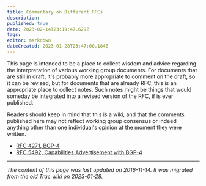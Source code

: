 ```yaml
---
title: Commentary on Different RFCs
description: 
published: true
date: 2023-02-14T23:19:47.629Z
tags: 
editor: markdown
dateCreated: 2023-01-28T23:47:00.184Z
---
```


This page is intended to be a place to collect wisdom and advice regarding the interpretation of various working group documents. For documents that are still in draft, it's probably more appropriate to comment on the draft, so it can be revised, but for documents that are already RFC, this is an appropriate place to collect notes. Such notes might be things that would someday be integrated into a revised version of the RFC, if is ever published.

Readers should keep in mind that this is a wiki, and that the comments published here may not reflect working group consensus or indeed anything other than one individual's opinion at the moment they were written.

- [RFC 4271, BGP-4](/RFC4271)
- [RFC 5492, Capabilities Advertisement with BGP-4](/RFC5492)
&nbsp;
&nbsp;
&nbsp;

---

*The content of this page was last updated on 2016-11-14. It was migrated from the old Trac wiki on 2023-01-28.*